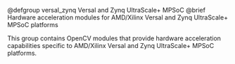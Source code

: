 @defgroup versal_zynq Versal and Zynq UltraScale+ MPSoC
@brief Hardware acceleration modules for AMD/Xilinx Versal and Zynq UltraScale+ MPSoC platforms

This group contains OpenCV modules that provide hardware acceleration capabilities
specific to AMD/Xilinx Versal and Zynq UltraScale+ MPSoC platforms.
